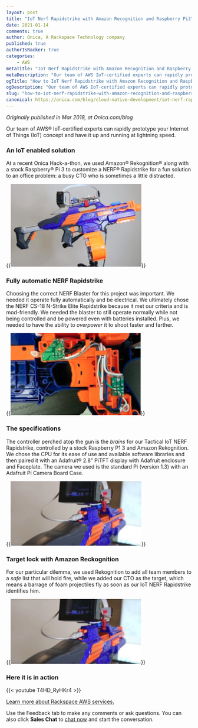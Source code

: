 ```yaml
---
layout: post
title: "IoT Nerf Rapidstrike with Amazon Recognition and Raspberry Pi3"
date: 2021-01-14
comments: true
author: Onica, A Rackspace Technology company
published: true
authorIsRacker: true
categories:
    - AWS
metaTitle: "IoT Nerf Rapidstrike with Amazon Recognition and Raspberry Pi3"
metaDescription: "Our team of AWS IoT-certified experts can rapidly prototype your IoT concept and have it up and running at lightning speed."
ogTitle: "How to IoT Nerf Rapidstrike with Amazon Recognition and Raspberry Pi3"
ogDescription: "Our team of AWS IoT-certified experts can rapidly prototype your IoT concept and have it up and running at lightning speed."
slug: "how-to-iot-nerf-rapidstrike-with-amazon-recognition-and-raspberry-pi3"
canonical: https://onica.com/blog/cloud-native-development/iot-nerf-rapidstrike/
---
```


*Originally published in Mar 2018, at Onica.com/blog*

Our team of AWS&reg; IoT-certified experts can rapidly prototype your Internet of Things (IoT) concept and have it up
and running at lightning speed. 

<!--more-->

### An IoT enabled solution

At a recent Onica Hack-a-thon, we used Amazon&reg; Rekognition&reg; along with a stock Raspberry&reg; Pi 3 to customize
a NERF&reg; Rapidstrike for a fun solution to an office problem: a busy CTO who is sometimes a little distracted.

{{<img src="picture1.png" title="" alt="">}}

### Fully automatic NERF Rapidstrike

Choosing the correct NERF Blaster for this project was important. We needed it operate fully automatically and be electrical.
We ultimately chose the NERF CS-18 N-Strike Elite Rapidstrike because it met our criteria and is mod-friendly. We needed the
blaster to still operate normally while not being controlled and be powered even with batteries installed. Plus, we needed to
have the ability to *overpower* it to shoot faster and farther.

{{<img src="picture2.png" title="" alt="">}}

### The specifications

The controller perched atop the gun is the *brains* for our Tactical IoT NERF Rapidstrike, controlled by a stock Raspberry
P1 3 and Amazon Rekognition. We chose the CPU for its ease of use and available software libraries and then paired it with
an Adafruit&reg; 2.8” PiTFT display with Adafruit enclosure and Faceplate. The camera we used is the standard Pi (version 1.3)
with an Adafruit Pi Camera Board Case.

{{<img src="picture3.png" title="" alt="">}}

### Target lock with Amazon Reckognition

For our particular dilemma, we used Rekognition to add all team members to a *safe* list that will hold fire, while we added
our CTO as the target, which means a barrage of foam projectiles fly as soon as our IoT NERF Rapidstrike identifies him.

{{<img src="picture4.png" title="" alt="">}}

### Here it is in action

{{< youtube T4HD_RyHKr4 >}}

<a class="cta blue" id="cta" href="https://www.rackspace.com/cloud/aws">Learn more about Rackspace AWS services.</a>

Use the Feedback tab to make any comments or ask questions. You can also click **Sales Chat** to [chat now](https://www.rackspace.com/) and start the conversation.

